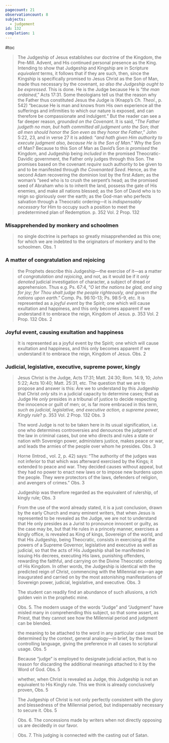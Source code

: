 ```yaml
---
pagecount: 21
observationcount: 8
subjects:
  - judgement
id: 132
completion: 1
---
```

#toc

>The Judgeship of Jesus establishes our doctrine of the Kingdom, the Pre-Mill. Advent, and His continued personal presence as the King. Intending to show that Judgeship and Kingship are in Scripture *equivalent* terms, it follows that if they are such, then, since the Kingship is specifically promised to Jesus Christ as the Son of Man, made thus necessary by the covenant, *so also the Judgeship ought to be expressed*. This is done. He is the Judge because He is “*the man ordained*,” Acts 17:31. Some theologians tell us that the reason why the Father thus constituted Jesus the Judge is (Knapp’s *Ch. Theol*., p. 542) “because He is man and knows from His own experience all the sufferings and infirmities to which our nature is exposed, and can therefore be compassionate and indulgent.” But the reader can see a far deeper reason, *grounded on the Covenant*. It is said, “*The Father judgeth no man, but hath committed all judgment unto the Son; that all men should honor the Son even as they honor the Father*,” John 5:22, 23, and in verse 27 it is added: “*and hath given Him authority to execute judgment also, because He is the Son of Man*.” Why the Son of Man? Because to this Son of Man as David’s Son *is promised* the Kingdom, and Judgeship being *included* in the promised Theocratic-Davidic government, the Father only judges through this Son. The promises based on the covenant *require* such authority to be given to and to be manifested through *the Covenanted Seed*. Hence, as the second Adam recovering the dominion lost by the first Adam; as the woman’s “seed who is to crush the serpent’s head; as the promised seed of Abraham who is to inherit the land, possess the gate of His enemies, and make all nations blessed; as the Son of David who is to reign so gloriously over the earth; as the God-man who perfects salvation through a Theocratic ordering—it is *indispensably necessary* for Him to occupy such a position to meet the predetermined plan of Redemption.
>p. 352 Vol. 2 Prop. 132

### Misapprehended by monkery and schoolmen
>no single doctrine is perhaps so greatly misapprehended as this one; for which we are indebted to the originators of monkery and to the schoolmen.
>Obs. 1

### A matter of congratulation and rejoicing
>the Prophets describe this Judgeship—the exercise of it—as a matter of *congratulation and rejoicing*, and not, as it would be if it *only denoted* judicial investigation of character, a subject of dread or apprehension. Thus e.g. Ps. 67:4, “*O let the nations be glad, and sing for joy; for Thou shalt judge the people righteously, and govern the nations upon earth*.” Comp. Ps. 96:10-13; Ps. 98:5-9, etc. It is represented as a *joyful event* by the Spirit; one which will cause exultation and happiness, and this only becomes apparent if we understand it to embrace the reign, Kingdom of Jesus.
>p. 353 Vol. 2 Prop. 132 Obs. 2

### Joyful event, causing exultation and happiness
>It is represented as a joyful event by the Spirit; one which will cause exultation and happiness, and this only becomes apparent if we understand it to embrace the reign, Kingdom of Jesus.
>Obs. 2

### Judicial, legislative, executive, supreme power, kingly
>Jesus Christ is the Judge, Acts 17:31; Matt. 24:30; Rom. 14:9, 10; John 5:22; Acts 10:40; Matt. 25:31, etc. The question that we are to propose and answer is this: Are we to understand by this Judgeship that Christ *only* sits in a judicial capacity to determine cases; that as Judge He *only* presides in a tribunal of justice to decide respecting the innocence or guilt of men; or, is far more embraced in this term, *such as judicial, legislative, and executive action, a supreme power, Kingly rule*?
>p. 353 Vol. 2 Prop. 132 Obs. 3

>The word Judge is not to be taken here in its usual signification, i.e. one who determines controversies and denounces the judgment of the law in criminal cases, but one who directs and rules a state or nation with Sovereign power, administers justice, makes peace or war, and leads the armies of the people over whom he presides.
>Obs. 3

>Horne (Introd., vol. 2, p. 42) says: “The authority of the judges was not inferior to that which was afterward exercised by the Kings; it extended to peace and war. They decided causes without appeal, but they had no power to enact new laws or to impose new burdens upon the people. They were protectors of the laws, defenders of religion, and avengers of crimes.”
>Obs. 3

>Judgeship was therefore regarded as the equivalent of rulership, of kingly rule;
>Obs. 3

>From the use of the word already stated, it is a just conclusion, drawn by the early Church and many eminent writers, that when Jesus is represented to be revealed as the Judge, we are not to understand that He only presides as a Jurist to pronounce innocent or guilty, as the case may be, but that He rules in a princely manner, exercises a kingly office, is revealed as King of kings, Sovereign of the world, and that His Judgeship, being Theocratic, consists in exercising all the powers of a Supreme Governor, legislative and executive as well as judicial, so that the acts of His Judgeship shall be manifested in issuing His decrees, executing His laws, punishing offenders, rewarding the faithful, and carrying on the Divine Theocratic ordering of His Kingdom. In other words, the Judgeship is identical with the predicted reign of Christ, commencing with the Millennial era—an age inaugurated and carried on by the most astonishing manifestations of Sovereign power, judicial, legislative, and executive.
>Obs. 3

>The student can readily find an abundance of such allusions, a rich golden vein in the prophetic mine.

>Obs. 5. The modern usage of the words “Judge” and “Judgment” have misled many in comprehending this subject, so that some assert, as Priest, that they cannot see how the Millennial period and judgment can be blended.

>the meaning to be attached to the word in any particular case must be determined by the context, general analogy—in brief, by the laws controlling language, giving the preference in all cases to scriptural usage.
>Obs. 5

>Because “judge” is employed to designate judicial action, that is no reason for discarding the additional meanings attached to it by the Word of God.
>Obs. 5

>whether, when Christ is revealed as Judge, this Judgeship is not an equivalent to His Kingly rule. This we think is already conclusively proven,
>Obs. 5

>The Judgeship of Christ is not only perfectly consistent with the glory and blessedness of the Millennial period, but indispensably necessary to secure it.
>Obs. 5

>Obs. 6. The concessions made by writers when not directly opposing us are decidedly in our favor.

>Obs. 7. This judging is connected with the casting out of Satan.

